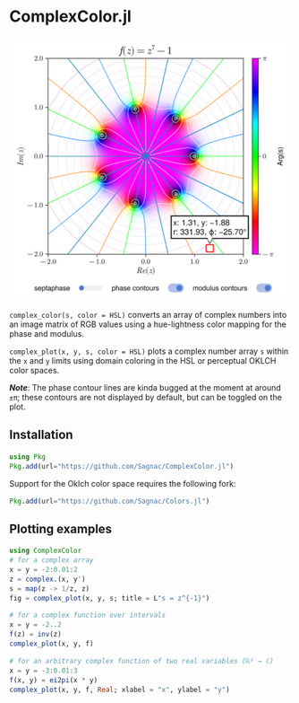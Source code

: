 # ComplexColor.jl

<img src="./images/complex_plot.png" width="556">

`complex_color(s, color = HSL)` converts an array of complex numbers into an image matrix of RGB values using a hue-lightness color mapping for the phase and modulus.

`complex_plot(x, y, s, color = HSL)` plots a complex number array `s` within the `x` and `y` limits using domain coloring in the HSL or perceptual OKLCH color spaces.

***Note***: The phase contour lines are kinda bugged at the moment at around `±π`; these contours are not displayed by default, but can be toggled on the plot.

## Installation

```julia
using Pkg
Pkg.add(url="https://github.com/Sagnac/ComplexColor.jl")
```

Support for the Oklch color space requires the following fork:
```julia
Pkg.add(url="https://github.com/Sagnac/Colors.jl")
```

## Plotting examples

```julia
using ComplexColor
# for a complex array
x = y = -2:0.01:2
z = complex.(x, y')
s = map(z -> 1/z, z)
fig = complex_plot(x, y, s; title = L"s = z^{-1}")
```

```julia
# for a complex function over intervals
x = y = -2..2
f(z) = inv(z)
complex_plot(x, y, f)
```

```julia
# for an arbitrary complex function of two real variables (ℝ² → ℂ)
x = y = -3:0.01:3
f(x, y) = ei2pi(x * y)
complex_plot(x, y, f, Real; xlabel = "x", ylabel = "y")
```
